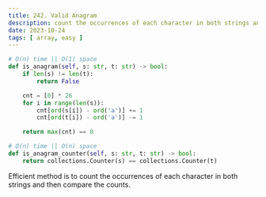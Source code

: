 ```yaml
---
title: 242. Valid Anagram
description: count the occurrences of each character in both strings and then compare the counts.
date: 2023-10-24
tags: [ array, easy ] 
---
```


```python
# O(n) time || O(1) space
def is_anagram(self, s: str, t: str) -> bool:
    if len(s) != len(t):
        return False

    cnt = [0] * 26
    for i in range(len(s)):
        cnt[ord(s[i]) - ord('a')] += 1
        cnt[ord(t[i]) - ord('a')] -= 1

    return max(cnt) == 0
```

```python
# O(n) time || O(n) space
def is_anagram_counter(self, s: str, t: str) -> bool:
    return collections.Counter(s) == collections.Counter(t)
```

Efficient method is to count the occurrences of each character in both strings and then compare the counts.

